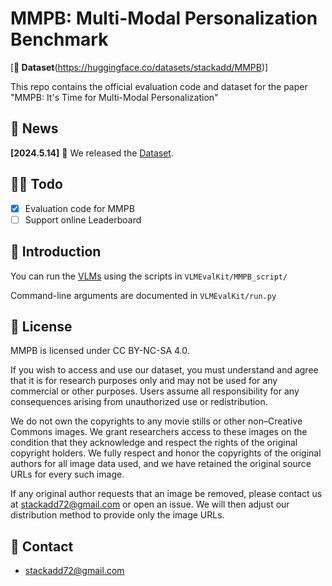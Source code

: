 # MMPB: Multi-Modal Personalization Benchmark

[**🤗 Dataset**(https://huggingface.co/datasets/stackadd/MMPB)]

This repo contains the official evaluation code and dataset for the paper "MMPB: It's Time for Multi-Modal Personalization"


## 📜 News

**[2024.5.14]** 🚀 We released the [Dataset](https://huggingface.co/datasets/stackadd/MMPB).

## 👨‍💻 Todo

- [x] Evaluation code for MMPB
- [ ] Support online Leaderboard

## 👀 Introduction

You can run the [VLMs](https://huggingface.co/spaces/opencompass/open_vlm_leaderboard) using the scripts in `VLMEvalKit/MMPB_script/`  

Command-line arguments are documented in  `VLMEvalKit/run.py`  

## 📃 License

MMPB is licensed under CC BY-NC-SA 4.0.

If you wish to access and use our dataset, you must understand and agree that it is for research purposes only and may not be used for any commercial or other purposes. Users assume all responsibility for any consequences arising from unauthorized use or redistribution.

We do not own the copyrights to any movie stills or other non–Creative Commons images. We grant researchers access to these images on the condition that they acknowledge and respect the rights of the original copyright holders. We fully respect and honor the copyrights of the original authors for all image data used, and we have retained the original source URLs for every such image.

If any original author requests that an image be removed, please contact us at [stackadd72@gmail.com](stackadd72@gmail.com) or open an issue. We will then adjust our distribution method to provide only the image URLs.


## 📧 Contact

- [stackadd72@gmail.com](stackadd72@gmail.com)

